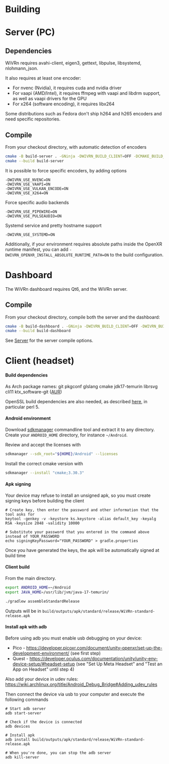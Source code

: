 # Building

# Server (PC)

## Dependencies

WiVRn requires avahi-client, eigen3, gettext, libpulse, libsystemd, nlohmann_json.

It also requires at least one encoder:

 * For nvenc (Nvidia), it requires cuda and nvidia driver
 * For vaapi (AMD/Intel), it requires ffmpeg with vaapi and libdrm support, as well as vaapi drivers for the GPU
 * For x264 (software encoding), it requires libx264

Some distributions such as Fedora don't ship h264 and h265 encoders and need specific repositories.

## Compile

From your checkout directory, with automatic detection of encoders
```bash
cmake -B build-server . -GNinja -DWIVRN_BUILD_CLIENT=OFF -DCMAKE_BUILD_TYPE=RelWithDebInfo
cmake --build build-server
```

It is possible to force specific encoders, by adding options
```
-DWIVRN_USE_NVENC=ON
-DWIVRN_USE_VAAPI=ON
-DWIVRN_USE_VULKAN_ENCODE=ON
-DWIVRN_USE_X264=ON
```

Force specific audio backends
```
-DWIVRN_USE_PIPEWIRE=ON
-DWIVRN_USE_PULSEAUDIO=ON
```

Systemd service and pretty hostname support
```
-DWIVRN_USE_SYSTEMD=ON
```

Additionally, if your environment requires absolute paths inside the OpenXR runtime manifest, you can add `-DWIVRN_OPENXR_INSTALL_ABSOLUTE_RUNTIME_PATH=ON` to the build configuration.

# Dashboard

The WiVRn dashboard requires Qt6, and the WiVRn server.

## Compile

From your checkout directory, compile both the server and the dashboard:
```bash
cmake -B build-dashboard . -GNinja -DWIVRN_BUILD_CLIENT=OFF -DWIVRN_BUILD_SERVER=ON -DWIVRN_BUILD_DASHBOARD=ON -DCMAKE_BUILD_TYPE=RelWithDebInfo
cmake --build build-dashboard
```

See [Server](#server-pc) for the server compile options.

# Client (headset)

#### Build dependencies
As Arch package names: git pkgconf glslang cmake jdk17-temurin librsvg cli11 ktx_software-git ([AUR](https://aur.archlinux.org/packages/ktx_software-git))

OpenSSL build dependencies are also needed, as described [here](https://github.com/openssl/openssl/blob/master/INSTALL.md#prerequisites), in particular perl 5.

#### Android environment
Download [sdkmanager](https://developer.android.com/tools/sdkmanager) commandline tool and extract it to any directory.
Create your `ANDROID_HOME` directory, for instance `~/Android`.

Review and accept the licenses with
```bash
sdkmanager --sdk_root="${HOME}/Android" --licenses
```

Install the correct cmake version with
```bash
sdkmanager --install "cmake;3.30.3"
```

#### Apk signing
Your device may refuse to install an unsigned apk, so you must create signing keys before building the client
```
# Create key, then enter the password and other information that the tool asks for
keytool -genkey -v -keystore ks.keystore -alias default_key -keyalg RSA -keysize 2048 -validity 10000

# Substitute your password that you entered in the command above instead of YOUR_PASSWORD
echo signingKeyPassword="YOUR_PASSWORD" > gradle.properties
```
Once you have generated the keys, the apk will be automatically signed at build time

#### Client build
From the main directory.
```bash
export ANDROID_HOME=~/Android
export JAVA_HOME=/usr/lib/jvm/java-17-temurin/

./gradlew assembleStandardRelease
```

Outputs will be in `build/outputs/apk/standard/release/WiVRn-standard-release.apk`

#### Install apk with adb
Before using adb you must enable usb debugging on your device:
 * Pico - https://developer.picoxr.com/document/unity-openxr/set-up-the-development-environment/ (see first step)
 * Quest - https://developer.oculus.com/documentation/unity/unity-env-device-setup/#headset-setup (see "Set Up Meta Headset" and "Test an App on Headset" until step 4)

Also add your device in udev rules: https://wiki.archlinux.org/title/Android_Debug_Bridge#Adding_udev_rules

Then connect the device via usb to your computer and execute the following commands
```
# Start adb server
adb start-server

# Check if the device is connected
adb devices

# Install apk
adb install build/outputs/apk/standard/release/WiVRn-standard-release.apk

# When you're done, you can stop the adb server
adb kill-server
```
